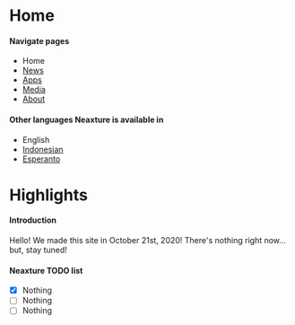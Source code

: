 # Home

#### Navigate pages
- Home  
- [News](https://neaxture.github.io/news)
- [Apps](https://neaxture.github.io/apps)
- [Media](https://neaxture.github.io/media)
- [About](https://neaxture.github.io/about)

#### Other languages Neaxture is available in
- English
- [Indonesian](https://neaxture.github.io/lang/id)
- [Esperanto](https://neaxture.github.io/lang/es)


# Highlights

#### Introduction
Hello! We made this site in October 21st, 2020! There's nothing right now... but, stay tuned!

#### Neaxture TODO list
- [X] Nothing
- [ ] Nothing
- [ ] Nothing
